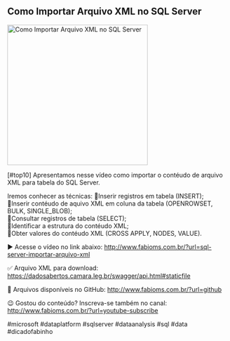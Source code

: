 ## Como Importar Arquivo XML no SQL Server

<img src="https://fabioms.com.br//uploads/youtube/JTNaFjgFBWI.png" alt="Como Importar Arquivo XML no SQL Server" title="SQL Server" width="320"/>

[#top10] Apresentamos nesse vídeo como importar o contéudo de arquivo XML para tabela do SQL Server.

Iremos conhecer as técnicas:
🔹Inserir registros em tabela (INSERT);  
🔹Inserir contéudo de aquivo XML em coluna da tabela (OPENROWSET, BULK, SINGLE_BLOB);  
🔹Consultar registros de tabela (SELECT);  
🔹Identificar a estrutura do contéudo XML;  
🔹Obter valores do contéudo XML (CROSS APPLY, NODES, VALUE).  

▶️ Acesse o vídeo no link abaixo:
http://www.fabioms.com.br/?url=sql-server-importar-arquivo-xml

✅ Arquivo XML para download:
https://dadosabertos.camara.leg.br/swagger/api.html#staticfile

📁 Arquivos disponíveis no GitHub:
http://www.fabioms.com.br/?url=github

😉 Gostou do conteúdo? Inscreva-se também no canal:
http://www.fabioms.com.br/?url=youtube-subscribe

#microsoft #dataplatform #sqlserver #dataanalysis #sql #data #dicadofabinho